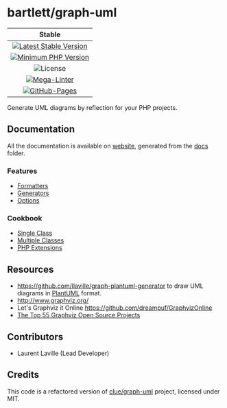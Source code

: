 <!-- markdownlint-disable MD013 -->
# bartlett/graph-uml

| Stable |
|:------:|
| [![Latest Stable Version](https://img.shields.io/packagist/v/bartlett/graph-uml)](https://packagist.org/packages/bartlett/graph-uml) |
| [![Minimum PHP Version](https://img.shields.io/packagist/php-v/bartlett/graph-uml/dev-master)](https://php.net/) |
| ![License](https://img.shields.io/github/license/llaville/graph-uml) |
| [![Mega-Linter](https://github.com/llaville/graph-uml/actions/workflows/mega-linter.yml/badge.svg)](https://github.com/llaville/graph-uml/actions/workflows/mega-linter.yml) |
| [![GitHub-Pages](https://github.com/llaville/graph-uml/actions/workflows/gh-pages.yml/badge.svg)](https://github.com/llaville/graph-uml/actions/workflows/gh-pages.yml) |

Generate UML diagrams by reflection for your PHP projects.

## Documentation

All the documentation is available on [website](https://llaville.github.io/graph-uml),
generated from the [docs](https://github.com/llaville/graph-uml/tree/master/docs) folder.

### Features

- [Formatters](docs/01_Features/Formatters.md)
- [Generators](docs/01_Features/Generators.md)
- [Options](docs/01_Features/Options.md)

### Cookbook

- [Single Class](docs/02_Cookbook/Single_Class.md)
- [Multiple Classes](docs/02_Cookbook/Multiple_Classes.md)
- [PHP Extensions](docs/02_Cookbook/Php_Extensions.md)

## Resources

- <https://github.com/llaville/graph-plantuml-generator> to draw UML diagrams in [PlantUML](https://plantuml.com/) format.
- <http://www.graphviz.org/>
- Let's Graphviz it Online <https://github.com/dreampuf/GraphvizOnline>
- [The Top 55 Graphviz Open Source Projects](https://awesomeopensource.com/projects/graphviz)

## Contributors

- Laurent Laville (Lead Developer)

## Credits

This code is a refactored version of [clue/graph-uml](https://github.com/clue/graph-uml) project, licensed under MIT.
